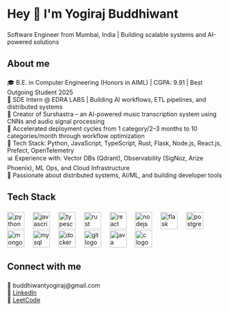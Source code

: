 <h1 align="left">Hey 👋 I'm Yogiraj Buddhiwant</h1>

###

<p align="left">Software Engineer from Mumbai, India | Building scalable systems and AI-powered solutions</p>

###

<h2 align="left">About me</h2>

###

<p align="left">
🎓 B.E. in Computer Engineering (Honors in AIML) | CGPA: 9.91 | Best Outgoing Student 2025<br>
💼 SDE Intern @ EDRA LABS | Building AI workflows, ETL pipelines, and distributed systems<br>
🎵 Creator of Surshastra – an AI-powered music transcription system using CNNs and audio signal processing<br>
🚀 Accelerated deployment cycles from 1 category/2–3 months to 10 categories/month through workflow optimization<br>
🔧 Tech Stack: Python, JavaScript, TypeScript, Rust, Flask, Node.js, React.js, Prefect, OpenTelemetry<br>
📊 Experience with: Vector DBs (Qdrant), Observability (SigNoz, Arize Phoenix), ML Ops, and Cloud Infrastructure<br>
🌱 Passionate about distributed systems, AI/ML, and building developer tools
</p>

###

<h2 align="left">Tech Stack</h2>

###

<div align="left">
  <img src="https://cdn.jsdelivr.net/gh/devicons/devicon/icons/python/python-original.svg" height="40" alt="python logo"  />
  <img width="12" />
  <img src="https://cdn.jsdelivr.net/gh/devicons/devicon/icons/javascript/javascript-original.svg" height="40" alt="javascript logo"  />
  <img width="12" />
  <img src="https://cdn.jsdelivr.net/gh/devicons/devicon/icons/typescript/typescript-original.svg" height="40" alt="typescript logo"  />
  <img width="12" />
  <img src="https://cdn.jsdelivr.net/gh/devicons/devicon/icons/rust/rust-original.svg" height="40" alt="rust logo"  />
  <img width="12" />
  <img src="https://cdn.jsdelivr.net/gh/devicons/devicon/icons/react/react-original.svg" height="40" alt="react logo"  />
  <img width="12" />
  <img src="https://cdn.jsdelivr.net/gh/devicons/devicon/icons/nodejs/nodejs-original.svg" height="40" alt="nodejs logo"  />
  <img width="12" />
  <img src="https://cdn.jsdelivr.net/gh/devicons/devicon/icons/flask/flask-original.svg" height="40" alt="flask logo"  />
  <img width="12" />
  <img src="https://cdn.jsdelivr.net/gh/devicons/devicon/icons/postgresql/postgresql-original.svg" height="40" alt="postgresql logo"  />
  <img width="12" />
  <img src="https://cdn.jsdelivr.net/gh/devicons/devicon/icons/mongodb/mongodb-original.svg" height="40" alt="mongodb logo"  />
  <img width="12" />
  <img src="https://cdn.jsdelivr.net/gh/devicons/devicon/icons/mysql/mysql-original.svg" height="40" alt="mysql logo"  />
  <img width="12" />
  <img src="https://cdn.jsdelivr.net/gh/devicons/devicon/icons/docker/docker-original.svg" height="40" alt="docker logo"  />
  <img width="12" />
  <img src="https://cdn.jsdelivr.net/gh/devicons/devicon/icons/git/git-original.svg" height="40" alt="git logo"  />
  <img width="12" />
  <img src="https://cdn.jsdelivr.net/gh/devicons/devicon/icons/java/java-original.svg" height="40" alt="java logo"  />
  <img width="12" />
  <img src="https://cdn.jsdelivr.net/gh/devicons/devicon/icons/c/c-original.svg" height="40" alt="c logo"  />
</div>

###

<h2 align="left">Connect with me</h2>

###

<p align="left">
📧 buddhiwantyogiraj@gmail.com<br>
💼 <a href="https://linkedin.com/in/yogiraj-buddhiwant">LinkedIn</a><br>
🧩 <a href="https://leetcode.com/yogiraj-buddhiwant">LeetCode</a>
</p>

###
